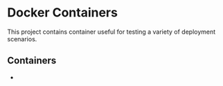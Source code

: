 # Docker Containers

This project contains container useful for testing a variety of deployment scenarios.

## Containers

* 
